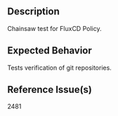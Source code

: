 ## Description

Chainsaw test for FluxCD Policy.

## Expected Behavior

Tests verification of git repositories.

## Reference Issue(s)

2481
